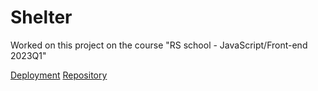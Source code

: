 # Shelter
Worked on this project on the course "RS school - JavaScript/Front-end 2023Q1"

 [Deployment](https://rolling-scopes-school.github.io/danil-27-JSFE2023Q1/shelter/)
 [Repository](https://github.com/rolling-scopes-school/danil-27-JSFE2023Q1/tree/main)
